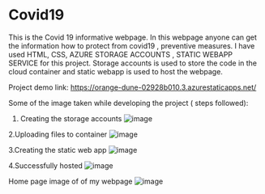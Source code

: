 # Covid19
This is the Covid 19 informative webpage.
In this webpage anyone can get the information how to protect from covid19 , preventive measures.
I have used HTML, CSS, AZURE STORAGE ACCOUNTS , STATIC WEBAPP SERVICE for this project.
Storage accounts is used to store the code in the cloud container and static webapp is used to host the webpage.

Project demo link: https://orange-dune-02928b010.3.azurestaticapps.net/

Some of the image taken while developing the project ( steps followed):
1. Creating the storage accounts
![image](https://github.com/rakeshyadav7/Covid19/assets/110958065/6fa3a007-c274-4ef7-bdb0-a95fac2d1b9e)

2.Uploading files to container
![image](https://github.com/rakeshyadav7/Covid19/assets/110958065/e1bd871d-593e-4d9d-a6b5-816329b32574)

3.Creating the static web app
![image](https://github.com/rakeshyadav7/Covid19/assets/110958065/31d6b130-9eef-4998-b713-b87ae8196abf)

4.Successfully hosted 
![image](https://github.com/rakeshyadav7/Covid19/assets/110958065/bf9bddc1-b043-4488-97b4-ba3675652ca0)


Home page image of  of my webpage
![image](https://github.com/rakeshyadav7/Covid19/assets/110958065/75088786-7121-4726-bc20-6c8cbf28080a)

